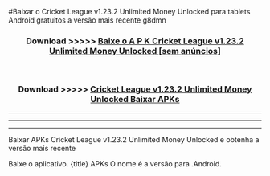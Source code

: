 #Baixar o Cricket League v1.23.2 Unlimited Money Unlocked   para tablets Android gratuitos a versão mais recente g8dmn


<div align="center">
<h3>Download >>>>> <a href="https://pt-web.web.app/?pt= Cricket League v1.23.2 Unlimited Money Unlocked ">Baixe o A P K Cricket League v1.23.2 Unlimited Money Unlocked  [sem anúncios]</a></h3><br>

<h3>Download >>>>> <a href="https://pt-web.web.app/?pt= Cricket League v1.23.2 Unlimited Money Unlocked ">Cricket League v1.23.2 Unlimited Money Unlocked  Baixar APKs</a></h3>
</div>

----------------------------------------------------------

----------------------------------------------------------

----------------------------------------------------------

Baixar APKs Cricket League v1.23.2 Unlimited Money Unlocked  e obtenha a versão mais recente

Baixe o aplicativo. {title} APKs O nome é a versão para .Android.


